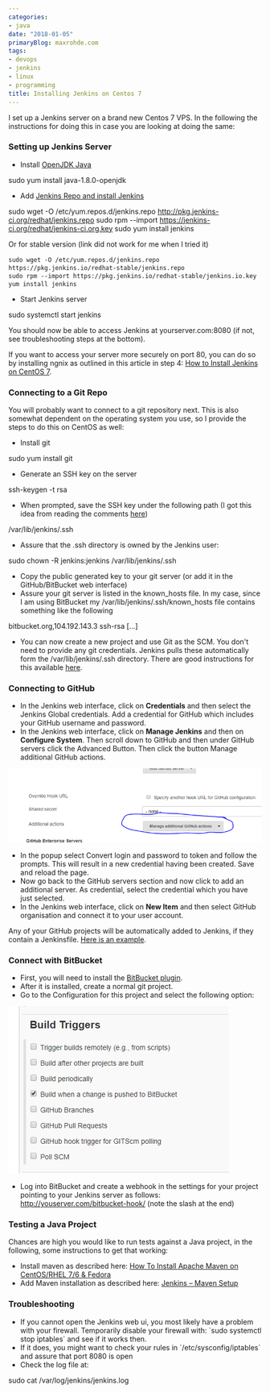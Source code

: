 ```yaml
---
categories:
- java
date: "2018-01-05"
primaryBlog: maxrohde.com
tags:
- devops
- jenkins
- linux
- programming
title: Installing Jenkins on Centos 7
---
```


I set up a Jenkins server on a brand new Centos 7 VPS. In the following the instructions for doing this in case you are looking at doing the same:

### Setting up Jenkins Server

- Install [OpenJDK Java](http://openjdk.java.net/install/)

sudo yum install java-1.8.0-openjdk

- Add [Jenkins Repo and install Jenkins](https://wiki.jenkins.io/display/JENKINS/Installing+Jenkins+on+Red+Hat+distributions)

sudo wget -O /etc/yum.repos.d/jenkins.repo http://pkg.jenkins-ci.org/redhat/jenkins.repo
sudo rpm --import https://jenkins-ci.org/redhat/jenkins-ci.org.key
sudo yum install jenkins

Or for stable version (link did not work for me when I tried it)

```
sudo wget -O /etc/yum.repos.d/jenkins.repo https://pkg.jenkins.io/redhat-stable/jenkins.repo
sudo rpm --import https://pkg.jenkins.io/redhat-stable/jenkins.io.key
yum install jenkins
```

- Start Jenkins server

sudo systemctl start jenkins

You should now be able to access Jenkins at yourserver.com:8080 (if not, see troubleshooting steps at the bottom).

If you want to access your server more securely on port 80, you can do so by installing ngnix as outlined in this article in step 4: [How to Install Jenkins on CentOS 7](https://www.vultr.com/docs/how-to-install-jenkins-on-centos-7).

### Connecting to a Git Repo

You will probably want to connect to a git repository next. This is also somewhat dependent on the operating system you use, so I provide the steps to do this on CentOS as well:

- Install git

sudo yum install git

- Generate an SSH key on the server

ssh-keygen -t rsa

- When prompted, save the SSH key under the following path (I got this idea from reading the comments [here](https://mohitgoyal.co/2017/02/27/configuring-ssh-authentication-between-github-and-jenkins/))

/var/lib/jenkins/.ssh

- Assure that the .ssh directory is owned by the Jenkins user:

sudo chown -R jenkins:jenkins /var/lib/jenkins/.ssh

- Copy the public generated key to your git server (or add it in the GitHub/BitBucket web interface)
- Assure your git server is listed in the known_hosts file. In my case, since I am using BitBucket my /var/lib/jenkins/.ssh/known_hosts file contains something like the following

bitbucket.org,104.192.143.3 ssh-rsa \[...\]

- You can now create a new project and use Git as the SCM. You don't need to provide any git credentials. Jenkins pulls these automatically form the /var/lib/jenkins/.ssh directory. There are good instructions for this available [here](https://www.thegeekstuff.com/2016/10/jenkins-git-setup/).

### Connecting to GitHub

- In the Jenkins web interface, click on **Credentials** and then select the Jenkins Global credentials. Add a credential for GitHub which includes your GitHub username and password.
- In the Jenkins web interface, click on **Manage Jenkins** and then on **Configure System**. Then scroll down to GitHub and then under GitHub servers click the Advanced Button. Then click the button Manage additional GitHub actions.

![additional actions](images/additional-actions.png)

- In the popup select Convert login and password to token and follow the prompts. This will result in a new credential having been created. Save and reload the page.
- Now go back to the GitHub servers section and now click to add an additional server. As credential, select the credential which you have just selected.
- In the Jenkins web interface, click on **New Item** and then select GitHub organisation and connect it to your user account.

Any of your GitHub projects will be automatically added to Jenkins, if they contain a Jenkinsfile. [Here is an example](https://github.com/javadelight/delight-metrics-js/blob/master/Jenkinsfile).

### Connect with BitBucket

- First, you will need to install the [BitBucket plugin](https://wiki.jenkins.io/display/JENKINS/BitBucket+Plugin).
- After it is installed, create a normal git project.
- Go to the Configuration for this project and select the following option:

![BitBucket trigger](images/bitbucket-trigger.png)

- Log into BitBucket and create a webhook in the settings for your project pointing to your Jenkins server as follows: http://youserver.com/bitbucket-hook/ (note the slash at the end)

### Testing a Java Project

Chances are high you would like to run tests against a Java project, in the following, some instructions to get that working:

- Install maven as described here: [How To Install Apache Maven on CentOS/RHEL 7/6 & Fedora](https://tecadmin.net/install-apache-maven-on-centos/#)
- Add Maven installation as described here: [Jenkins – Maven Setup](https://www.tutorialspoint.com/jenkins/jenkins_maven_setup.htm)

### Troubleshooting

- If you cannot open the Jenkins web ui, you most likely have a problem with your firewall. Temporarily disable your firewall with: \`sudo systemctl stop iptables\` and see if it works then.
- If it does, you might want to check your rules in \`/etc/sysconfig/iptables\` and assure that port 8080 is open
- Check the log file at:

sudo cat /var/log/jenkins/jenkins.log